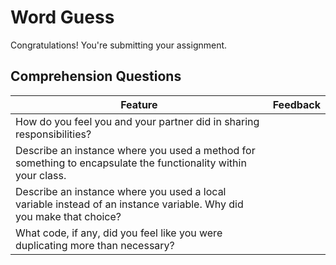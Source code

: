 # Word Guess
Congratulations! You're submitting your assignment.

## Comprehension Questions

|  Feature 	|   Feedback	|
|---	|---	|
|   How do you feel you and your partner did in sharing responsibilities?	|   	|
|   Describe an instance where you used a method for something to encapsulate the functionality within your class.	|   	|
|   Describe an instance where you used a local variable instead of an instance variable. Why did you make that choice?	|   	|
|   What code, if any, did you feel like you were duplicating more than necessary?	|   	|
